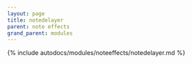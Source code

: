 ```yaml
---
layout: page
title: notedelayer
parent: note effects
grand_parent: modules
---
```


{% include autodocs/modules/noteeffects/notedelayer.md %}
